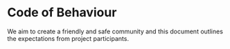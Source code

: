 # Code of Behaviour

We aim to create a friendly and safe community and this document outlines the expectations from project participants.
